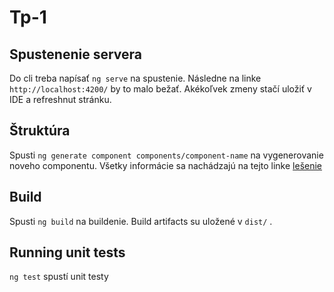 # Tp-1

## Spustenenie servera

Do cli treba napísať `ng serve` na spustenie. Následne na linke `http://localhost:4200/` by to malo bežať.
Akékoľvek zmeny stačí uložiť v IDE a refreshnut stránku.

## Štruktúra

Spusti `ng generate component components/component-name` na vygenerovanie noveho componentu. Všetky informácie
sa nachádzajú na tejto linke [lešenie](https://angular.io/guide/file-structure)
## Build

Spusti `ng build` na buildenie. Build artifacts su uložené v `dist/` .

## Running unit tests

`ng test` spustí unit testy
